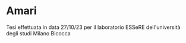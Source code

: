 # Amari
Tesi effettuata in data 27/10/23 per il laboratorio ESSeRE dell'università degli studi Milano Bicocca
